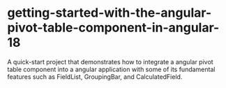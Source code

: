 # getting-started-with-the-angular-pivot-table-component-in-angular-18
A quick-start project that demonstrates how to integrate a angular pivot table component into a angular application with some of its fundamental features such as FieldList, GroupingBar, and CalculatedField.

